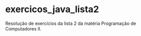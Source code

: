 # exercicos_java_lista2
Resolução de exercícios da lista 2 da matéria Programação de Computadores II.
